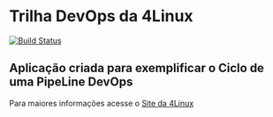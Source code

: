 # Trilha DevOps da 4Linux

<!-- Altere a Flag abaixo com sua URL do Travis -->
[![Build Status](https://travis-ci.org/claytoncampos/DevOpsLab-HelloWorld.svg?branch=master)](https://travis-ci.org/claytoncampos/DevOpsLab-HelloWorld)
## Aplicação criada para exemplificar o Ciclo de uma PipeLine DevOps


Para maiores informações acesse o [Site da 4Linux](https://www.4linux.com.br/cursos/devops)
